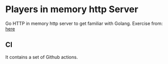 # Players in memory http Server
Go HTTP in memory http server to get familiar with Golang.
Exercise from: [here](https://quii.gitbook.io/learn-go-with-tests/build-an-application/http-server#storing-scores)

## CI
It contains a set of Github actions.
